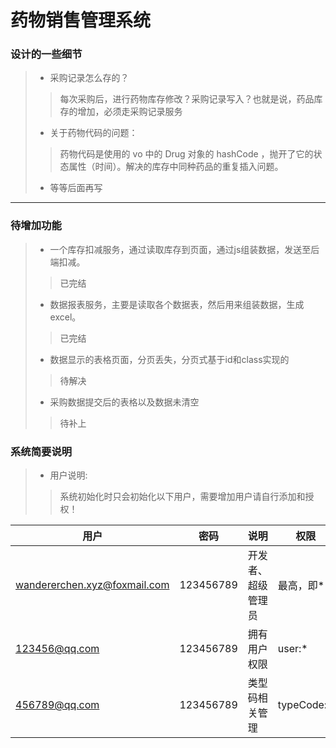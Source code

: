 # 药物销售管理系统
### 设计的一些细节
>- 采购记录怎么存的？ 
>>每次采购后，进行药物库存修改？采购记录写入？也就是说，药品库存的增加，必须走采购记录服务
>- 关于药物代码的问题：
>>药物代码是使用的 vo 中的 Drug 对象的 hashCode ，抛开了它的状态属性（时间）。解决的库存中同种药品的重复插入问题。
>- 等等后面再写
***
### 待增加功能
>- 一个库存扣减服务，通过读取库存到页面，通过js组装数据，发送至后端扣减。
>>已完结
>- 数据报表服务，主要是读取各个数据表，然后用来组装数据，生成 excel。
>>已完结
>- 数据显示的表格页面，分页丢失，分页式基于id和class实现的
>>待解决
>- 采购数据提交后的表格以及数据未清空
>>待补上
### 系统简要说明
>- 用户说明:
>>系统初始化时只会初始化以下用户，需要增加用户请自行添加和授权！

|用户|密码|说明|权限|
|-------|-------|-------|-------|
|wandererchen.xyz@foxmail.com|123456789|开发者、超级管理员|最高，即*|
|123456@qq.com|123456789|拥有用户权限|user:*|
|456789@qq.com|123456789|类型码相关管理|typeCode:*|